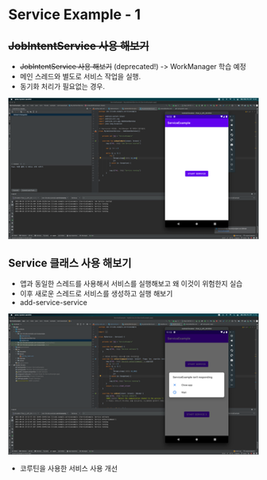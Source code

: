 # Service Example - 1

## ~~JobIntentService 사용 해보기~~
- ~~JobIntentService 사용 해보기~~ (deprecated!) -> WorkManager 학습 예정
- 메인 스레드와 별도로 서비스 작업을 실행.
- 동기화 처리가 필요없는 경우.

![img](img/img1.png)

## Service 클래스 사용 해보기

- 앱과 동일한 스레드를 사용해서 서비스를 실행해보고 왜 이것이 위험한지 실습
- 이후 새로운 스레드로 서비스를 생성하고 실행 해보기
- add-service-service

![img2](img/img2.png)

- 코루틴을 사용한 서비스 사용 개선